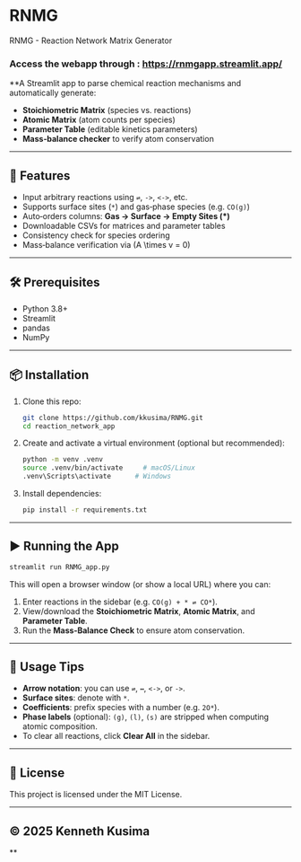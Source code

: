# RNMG
RNMG - Reaction Network Matrix Generator

### Access the webapp through : https://rnmgapp.streamlit.app/

**A Streamlit app to parse chemical reaction mechanisms and automatically generate:

- **Stoichiometric Matrix** (species vs. reactions)
- **Atomic Matrix** (atom counts per species)
- **Parameter Table** (editable kinetics parameters)
- **Mass‑balance checker** to verify atom conservation

---

## 🚀 Features

- Input arbitrary reactions using `⇌`, `->`, `<->`, etc.
- Supports surface sites (`*`) and gas‑phase species (e.g. `CO(g)`)
- Auto‑orders columns: **Gas → Surface → Empty Sites (*)**
- Downloadable CSVs for matrices and parameter tables
- Consistency check for species ordering
- Mass‑balance verification via \(A \times v = 0\)

---

## 🛠️ Prerequisites

- Python 3.8+
- Streamlit
- pandas
- NumPy

---

## 📦 Installation

1. Clone this repo:
   ```bash
   git clone https://github.com/kkusima/RNMG.git
   cd reaction_network_app
   ```
2. Create and activate a virtual environment (optional but recommended):
   ```bash
   python -m venv .venv
   source .venv/bin/activate     # macOS/Linux
   .venv\Scripts\activate      # Windows
   ```
3. Install dependencies:
   ```bash
   pip install -r requirements.txt
   ```

---

## ▶️ Running the App

```bash
streamlit run RNMG_app.py
```

This will open a browser window (or show a local URL) where you can:

1. Enter reactions in the sidebar (e.g. `CO(g) + * ⇌ CO*`).
2. View/download the **Stoichiometric Matrix**, **Atomic Matrix**, and **Parameter Table**.
3. Run the **Mass‑Balance Check** to ensure atom conservation.

---

## 📝 Usage Tips

- **Arrow notation**: you can use `⇌`, `↔`, `<->`, or `->`.
- **Surface sites**: denote with `*`.
- **Coefficients**: prefix species with a number (e.g. `2O*`).
- **Phase labels** (optional): `(g)`, `(l)`, `(s)` are stripped when computing atomic composition.
- To clear all reactions, click **Clear All** in the sidebar.

---

## 📄 License

This project is licensed under the MIT License.

---

## © 2025 Kenneth Kusima
**
